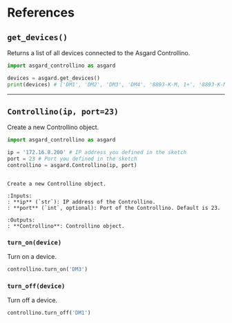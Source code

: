 # References

## `get_devices()`

Returns a list of all devices connected to the Asgard Controllino.

```python
import asgard_controllino as asgard

devices = asgard.get_devices()
print(devices) # ['DM1', 'DM2', 'DM3', 'DM4', '8893-K-M, 1+', '8893-K-M, 1-', ...]
```

---

## `Controllino(ip, port=23)`

Create a new Controllino object.

```python
import asgard_controllino as asgard

ip = '172.16.8.200' # IP address you defined in the sketch
port = 23 # Port you defined in the sketch
controllino = asgard.Controllino(ip, port)
```

```{function} Controllino(ip, port=23)

Create a new Controllino object.

:Inputs:
: **ip** (`str`): IP address of the Controllino.
: **port** (`int`, optional): Port of the Controllino. Default is 23.

:Outputs:
: **Controllino**: Controllino object.
```

### `turn_on(device)`

Turn on a device.

```python
controllino.turn_on('DM3')
```

### `turn_off(device)`
Turn off a device.

```python
controllino.turn_off('DM1')
```
